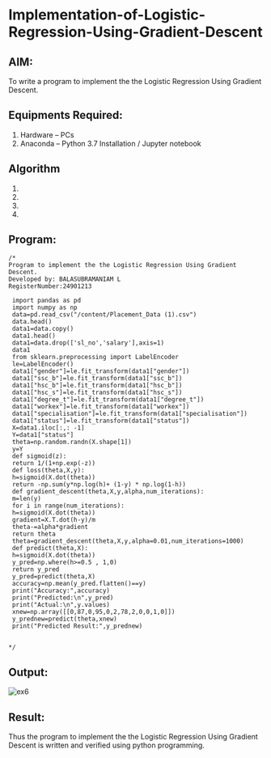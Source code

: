 # Implementation-of-Logistic-Regression-Using-Gradient-Descent

## AIM:
To write a program to implement the the Logistic Regression Using Gradient Descent.

## Equipments Required:
1. Hardware – PCs
2. Anaconda – Python 3.7 Installation / Jupyter notebook

## Algorithm
1. 
2. 
3. 
4. 

## Program:
```
/*
Program to implement the the Logistic Regression Using Gradient Descent.
Developed by: BALASUBRAMANIAM L
RegisterNumber:24901213

 import pandas as pd
 import numpy as np
 data=pd.read_csv("/content/Placement_Data (1).csv")
 data.head()
 data1=data.copy()
 data1.head()
 data1=data.drop(['sl_no','salary'],axis=1)
 data1
 from sklearn.preprocessing import LabelEncoder
 le=LabelEncoder()
 data1["gender"]=le.fit_transform(data1["gender"])
 data1["ssc_b"]=le.fit_transform(data1["ssc_b"])
 data1["hsc_b"]=le.fit_transform(data1["hsc_b"])
 data1["hsc_s"]=le.fit_transform(data1["hsc_s"])
 data1["degree_t"]=le.fit_transform(data1["degree_t"])
 data1["workex"]=le.fit_transform(data1["workex"])
 data1["specialisation"]=le.fit_transform(data1["specialisation"])
 data1["status"]=le.fit_transform(data1["status"])
 X=data1.iloc[:,: -1]
 Y=data1["status"]
 theta=np.random.randn(X.shape[1])
 y=Y
 def sigmoid(z):
 return 1/(1+np.exp(-z))
 def loss(theta,X,y):
 h=sigmoid(X.dot(theta))
 return -np.sum(y*np.log(h)+ (1-y) * np.log(1-h))
 def gradient_descent(theta,X,y,alpha,num_iterations):
 m=len(y)
 for i in range(num_iterations):
 h=sigmoid(X.dot(theta))
 gradient=X.T.dot(h-y)/m
 theta-=alpha*gradient
 return theta
 theta=gradient_descent(theta,X,y,alpha=0.01,num_iterations=1000)
 def predict(theta,X):
 h=sigmoid(X.dot(theta))
 y_pred=np.where(h>=0.5 , 1,0)
 return y_pred
 y_pred=predict(theta,X)
 accuracy=np.mean(y_pred.flatten()==y)
 print("Accuracy:",accuracy)
 print("Predicted:\n",y_pred)
 print("Actual:\n",y.values)
 xnew=np.array([[0,87,0,95,0,2,78,2,0,0,1,0]])
 y_prednew=predict(theta,xnew)
 print("Predicted Result:",y_prednew)

 
*/
```

## Output:

![ex6](https://github.com/user-attachments/assets/63e3d9c6-1e93-4b05-80f9-d168fa210bd5)


## Result:
Thus the program to implement the the Logistic Regression Using Gradient Descent is written and verified using python programming.

